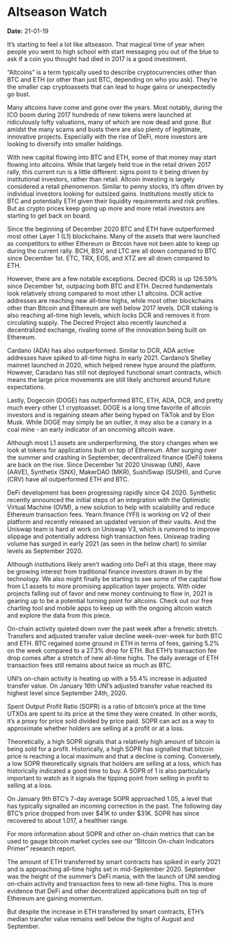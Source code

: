 # Altseason Watch

**Date:** 21-01-19

It’s starting to feel a lot like altseason. That magical time of year when people you went to high school with start messaging you out of the blue to ask if a coin you thought had died in 2017 is a good investment.

“Altcoins” is a term typically used to describe cryptocurrencies other than BTC and ETH (or other than just BTC, depending on who you ask). They’re the smaller cap cryptoassets that can lead to huge gains or unexpectedly go bust.

Many altcoins have come and gone over the years. Most notably, during the ICO boom during 2017 hundreds of new tokens were launched at ridiculously lofty valuations, many of which are now dead and gone. But amidst the many scams and busts there are also plenty of legitimate, innovative projects. Especially with the rise of DeFi, more investors are looking to diversify into smaller holdings.

With new capital flowing into BTC and ETH, some of that money may start flowing into altcoins. While that largely held true in the retail driven 2017 rally, this current run is a little different: signs point to it being driven by institutional investors, rather than retail. Altcoin investing is largely considered a retail phenomenon. Similar to penny stocks, it’s often driven by individual investors looking for outsized gains. Institutions mostly stick to BTC and potentially ETH given their liquidity requirements and risk profiles. But as crypto prices keep going up more and more retail investors are starting to get back on board.

Since the beginning of December 2020 BTC and ETH have outperformed most other Layer 1 (L1) blockchains. Many of the assets that were launched as competitors to either Ethereum or Bitcoin have not been able to keep up during the current rally. BCH, BSV, and LTC are all down compared to BTC since December 1st. ETC, TRX, EOS, and XTZ are all down compared to ETH.

However, there are a few notable exceptions. Decred (DCR) is up 126.59% since December 1st, outpacing both BTC and ETH. Decred fundamentals look relatively strong compared to most other L1 altcoins. DCR active addresses are reaching new all-time highs, while most other blockchains other than Bitcoin and Ethereum are well below 2017 levels. DCR staking is also reaching all-time high levels, which locks DCR and removes it from circulating supply. The Decred Project also recently launched a decentralized exchange, rivaling some of the innovation being built on Ethereum.

Cardano (ADA) has also outperformed. Similar to DCR, ADA active addresses have spiked to all-time highs in early 2021. Cardano’s Shelley mainnet launched in 2020, which helped renew hype around the platform. However, Caradano has still not deployed functional smart contracts, which means the large price movements are still likely anchored around future expectations.

Lastly, Dogecoin (DOGE) has outperformed BTC, ETH, ADA, DCR, and pretty much every other L1 cryptoasset. DOGE is a long time favorite of altcoin investors and is regaining steam after being hyped on TikTok and by Elon Musk. While DOGE may simply be an outlier, it may also be a canary in a coal mine - an early indicator of an oncoming altcoin wave.

Although most L1 assets are underperforming, the story changes when we look at tokens for applications built on top of Ethereum. After surging over the summer and crashing in September, decentralized finance (DeFi) tokens are back on the rise. Since December 1st 2020 Uniswap (UNI), Aave (AAVE), Synthetix (SNX), MakerDAO (MKR), SushiSwap (SUSHI), and Curve (CRV) have all outperformed ETH and BTC.

DeFi development has been progressing rapidly since Q4 2020. Synthetic recently announced the initial steps of an integration with the Optimistic Virtual Machine (OVM), a new solution to help with scalability and reduce Ethereum transaction fees. Yearn.finance (YFI) is working on V2 of their platform and recently released an updated version of their vaults. And the Uniswap team is hard at work on Uniswap V3, which is rumored to improve slippage and potentially address high transaction fees. Uniswap trading volume has surged in early 2021 (as seen in the below chart) to similar levels as September 2020.

Although institutions likely aren’t wading into DeFi at this stage, there may be growing interest from traditional finance investors drawn in by the technology. We also might finally be starting to see some of the capital flow from L1 assets to more promising application layer projects. With older projects falling out of favor and new money continuing to flow in, 2021 is gearing up to be a potential turning point for altcoins. Check out our free charting tool and mobile apps to keep up with the ongoing altcoin watch and explore the data from this piece.

On-chain activity quieted down over the past week after a frenetic stretch. Transfers and adjusted transfer value decline week-over-week for both BTC and ETH. BTC regained some ground in ETH in terms of fees, gaining 5.2% on the week compared to a 27.3% drop for ETH. But ETH’s transaction fee drop comes after a stretch of new all-time highs. The daily average of ETH transaction fees still remains about twice as much as BTC.

UNI’s on-chain activity is heating up with a 55.4% increase in adjusted transfer value. On January 16th UNI’s adjusted transfer value reached its highest level since September 24th, 2020.

Spent Output Profit Ratio (SOPR) is a ratio of bitcoin’s price at the time UTXOs are spent to its price at the time they were created. In other words, it’s a proxy for price sold divided by price paid. SOPR can act as a way to approximate whether holders are selling at a profit or at a loss.

Theoretically, a high SOPR signals that a relatively high amount of bitcoin is being sold for a profit. Historically, a high SOPR has signalled that bitcoin price is reaching a local maximum and that a decline is coming. Conversely, a low SOPR theoretically signals that holders are selling at a loss, which has historically indicated a good time to buy. A SOPR of 1 is also particularly important to watch as it signals the tipping point from selling in profit to selling at a loss.

On January 9th BTC’s 7-day average SOPR approached 1.05, a level that has typically signalled an incoming correction in the past. The following day BTC’s price dropped from over $41K to under $31K. SOPR has since recovered to about 1.017, a healthier range.

For more information about SOPR and other on-chain metrics that can be used to gauge bitcoin market cycles see our “Bitcoin On-chain Indicators Primer” research report.

The amount of ETH transferred by smart contracts has spiked in early 2021 and is approaching all-time highs set in mid-September 2020. September was the height of the summer’s DeFi mania, with the launch of UNI sending on-chain activity and transaction fees to new all-time highs. This is more evidence that DeFi and other decentralized applications built on top of Ethereum are gaining momentum.

But despite the increase in ETH transferred by smart contracts, ETH’s median transfer value remains well below the highs of August and September.